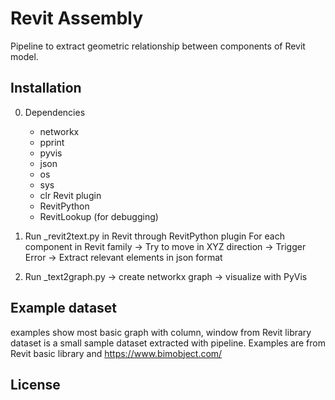 # Revit Assembly

Pipeline to extract geometric relationship between components of Revit model.

## Installation
0. Dependencies 
     - networkx
     - pprint
     - pyvis
     - json
     - os
     - sys
     - clr
   Revit plugin 
     - RevitPython
     - RevitLookup (for debugging)

1. Run _revit2text.py in Revit through RevitPython plugin
   For each component in Revit family -> Try to move in XYZ direction -> Trigger Error -> Extract relevant elements in json format

2. Run _text2graph.py -> create networkx graph -> visualize with PyVis


## Example dataset

examples show most basic graph with column, window from Revit library
dataset is a small sample dataset extracted with pipeline. Examples are from Revit basic library and https://www.bimobject.com/

## License
